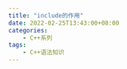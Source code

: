 ```yaml
---
title: "include的作用"
date: 2022-02-25T13:43:00+08:00
categories:
    - C++系列
tags:
    - C++语法知识
---
```


